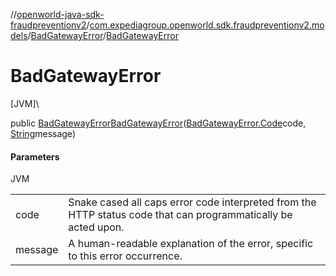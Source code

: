 //[openworld-java-sdk-fraudpreventionv2](../../../index.md)/[com.expediagroup.openworld.sdk.fraudpreventionv2.models](../index.md)/[BadGatewayError](index.md)/[BadGatewayError](-bad-gateway-error.md)

# BadGatewayError

[JVM]\

public [BadGatewayError](index.md)[BadGatewayError](-bad-gateway-error.md)([BadGatewayError.Code](-code/index.md)code, [String](https://docs.oracle.com/javase/8/docs/api/java/lang/String.html)message)

#### Parameters

JVM

| | |
|---|---|
| code | Snake cased all caps error code interpreted from the HTTP status code that can programmatically be acted upon. |
| message | A human-readable explanation of the error, specific to this error occurrence. |
